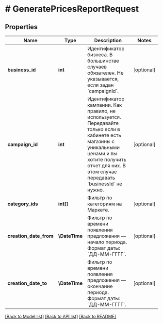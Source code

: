 # # GeneratePricesReportRequest

## Properties

Name | Type | Description | Notes
------------ | ------------- | ------------- | -------------
**business_id** | **int** | Идентификатор бизнеса.  В большинстве случаев обязателен. Не указывается, если задан &#x60;campaignId&#x60;. | [optional]
**campaign_id** | **int** | Идентификатор кампании.  Как правило, не используется. Передавайте только если в кабинете есть магазины с уникальными ценами и вы хотите получить отчет для них. В этом случае передавать &#x60;businessId&#x60; не нужно. | [optional]
**category_ids** | **int[]** | Фильтр по категориям на Маркете. | [optional]
**creation_date_from** | **\DateTime** | Фильтр по времени появления предложения — начало периода.  Формат даты: &#x60;ДД-ММ-ГГГГ&#x60;. | [optional]
**creation_date_to** | **\DateTime** | Фильтр по времени появления предложения — окончание периода.  Формат даты: &#x60;ДД-ММ-ГГГГ&#x60;. | [optional]

[[Back to Model list]](../../README.md#models) [[Back to API list]](../../README.md#endpoints) [[Back to README]](../../README.md)
